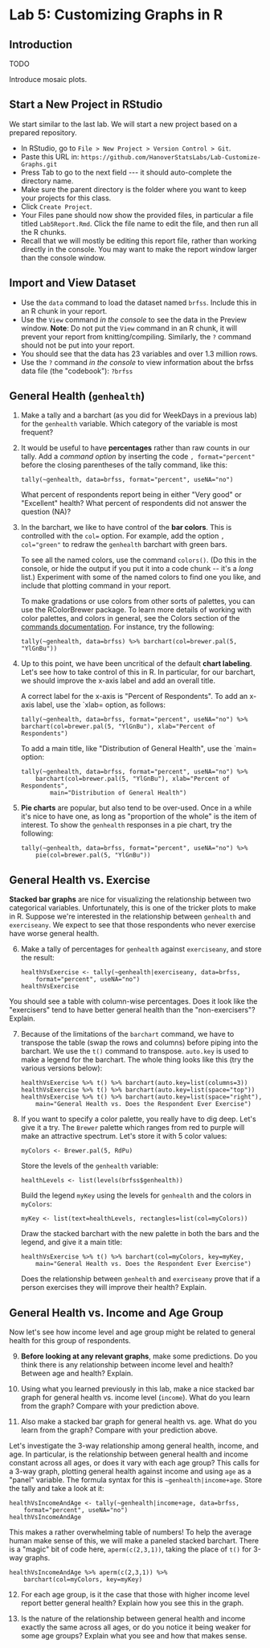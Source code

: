# Lab 5: Customizing Graphs in R

## Introduction

TODO

Introduce mosaic plots.



## Start a New Project in RStudio

We start similar to the last lab. We will start a new project based on a prepared repository.

- In RStudio, go to `File > New Project > Version Control > Git`.
- Paste this URL in: `https://github.com/HanoverStatsLabs/Lab-Customize-Graphs.git`
- Press Tab to go to the next field --- it should auto-complete the directory name.
- Make sure the parent directory is the folder where you want to keep your projects for this class.
- Click `Create Project`.
- Your Files pane should now show the provided files, in particular a file titled `Lab5Report.Rmd`. Click the file name to edit the file, and then run all the R chunks.
- Recall that we will mostly be editing this report file, rather than working directly in the console. You may want to make the report window larger than the console window.

## Import and View Dataset

- Use the `data` command to load the dataset named `brfss`.  Include this in an R chunk in your report.
- Use the `View` command *in the console* to see the data in the Preview window.  **Note**:  Do not put the `View` command in an R chunk, it will prevent your report from knitting/compiling. Similarly, the `?` command should not be put into your report.
- You should see that the data has 23 variables and over 1.3 million rows.
- Use the `?` command *in the console* to view information about the brfss data file (the "codebook"):  `?brfss`

## General Health (`genhealth`)

1. Make a tally and a barchart (as you did for WeekDays in a previous lab) for the `genhealth` variable.  Which category of the variable is most frequent?
2. It would be useful to have **percentages** rather than raw counts in our tally.  Add a *command option* by inserting the code `, format="percent"` before the closing parentheses of the tally command, like this:
    ```{r}
    tally(~genhealth, data=brfss, format="percent", useNA="no")
    ```
    What percent of respondents report being in either "Very good" or "Excellent" health?  What percent of respondents did not answer the question (NA)?
3. In the barchart, we like to have control of the **bar colors**.  This is controlled with the `col=` option.  For example, add the option `, col="green"` to redraw the `genhealth` barchart with green bars.

    To see all the named colors, use the command `colors()`.  (Do this in the console, or hide the output if you put it into a code chunk -- it's a *long* list.)  Experiment with some of the named colors to find one you like, and include that plotting command in your report.

    To make gradations or use colors from other sorts of palettes, you can use the RColorBrewer package.  To learn more details of working with color palettes, and colors in general, see the Colors section of the [commands documentation](../commands.md).  For instance, try the following:
    ```{r}
    tally(~genhealth, data=brfss) %>% barchart(col=brewer.pal(5, "YlGnBu"))
    ```
4. Up to this point, we have been uncritical of the default **chart labeling**.  Let's see how to take control of this in R.  In particular, for our barchart, we should improve the x-axis label and add an overall title.

    A correct label for the x-axis is "Percent of Respondents".  To add an x-axis label, use the `xlab= option, as follows:
    ```{r}
    tally(~genhealth, data=brfss, format="percent", useNA="no") %>% barchart(col=brewer.pal(5, "YlGnBu"), xlab="Percent of Respondents")
    ```

    To add a main title, like "Distribution of General Health", use the `main= option:
    ```{r}
    tally(~genhealth, data=brfss, format="percent", useNA="no") %>%
    	barchart(col=brewer.pal(5, "YlGnBu"), xlab="Percent of Respondents",
    		main="Distribution of General Health")
    ```

5. **Pie charts** are popular, but also tend to be over-used.  Once in a while it's nice to have one, as long as "proportion of the whole" is the item of interest.  To show the `genhealth` responses in a pie chart, try the following:
    ```{r}
    tally(~genhealth, data=brfss, format="percent", useNA="no") %>%
    	pie(col=brewer.pal(5, "YlGnBu"))
    ```

## General Health vs. Exercise

**Stacked bar graphs** are nice for visualizing the relationship between two categorical variables.  Unfortunately, this is one of the tricker plots to make in R.  Suppose we're interested in the relationship between `genhealth` and `exerciseany`.  We expect to see that those respondents who never exercise have worse general health.

6. Make a tally of percentages for `genhealth` against `exerciseany`, and store the result:
    ```{r}
    healthVsExercise <- tally(~genhealth|exerciseany, data=brfss,
    	format="percent", useNA="no")
    healthVsExercise
    ```

You should see a table with column-wise percentages.  Does it look like the "exercisers" tend to have better general health than the "non-exercisers"?  Explain.

7. Because of the limitations of the `barchart` command, we have to transpose the table (swap the rows and columns) before piping into the barchart.  We use the `t()` command to transpose.  `auto.key` is used to make a legend for the barchart.  The whole thing looks like this (try the various versions below):
    ```{r}
    healthVsExercise %>% t() %>% barchart(auto.key=list(columns=3))
    healthVsExercise %>% t() %>% barchart(auto.key=list(space="top"))
    healthVsExercise %>% t() %>% barchart(auto.key=list(space="right"),
    	main="General Health vs. Does the Respondent Ever Exercise")
    ```
8. If you want to specify a color palette, you really have to dig deep.  Let's give it a try.  The `Brewer` palette which ranges from red to purple will make an attractive spectrum.  Let's store it with 5 color values:
    ```{r}
    myColors <- Brewer.pal(5, RdPu)
    ```
    Store the levels of the `genhealth` variable:
    ```{r}
    healthLevels <- list(levels(brfss$genhealth))
    ```
    Build the legend `myKey` using the levels for `genhealth` and the colors in `myColors`:
    ```{r}
    myKey <- list(text=healthLevels, rectangles=list(col=myColors))
    ```
    Draw the stacked barchart with the new palette in both the bars and the legend, and give it a main title:
    ```{r}
    healthVsExercise %>% t() %>% barchart(col=myColors, key=myKey,
    	main="General Health vs. Does the Respondent Ever Exercise")
    ```
    Does the relationship between `genhealth` and `exerciseany` prove that if a person exercises they will improve their health?  Explain.

## General Health vs. Income and Age Group

Now let's see how income level and age group might be related to general health for this group of respondents.

9. **Before looking at any relevant graphs**, make some predictions. Do you think there is any relationship between income level and health?  Between age and health? Explain.

10. Using what you learned previously in this lab, make a nice stacked bar graph for general health vs. income level (`income`).  What do you learn from the graph?  Compare with your prediction above.

11. Also make a stacked bar graph for general health vs. age.  What do you learn from the graph?  Compare with your prediction above.

Let's investigate the 3-way relationship among general health, income, and age.  In particular, is the relationship between general health and income constant across all ages, or does it vary with each age group?  This calls for a 3-way graph, plotting general health against income and using `age` as a "panel" variable. The formula syntax for this is `~genhealth|income+age`.  Store the tally and take a look at it:

```{r}
healthVsIncomeAndAge <- tally(~genhealth|income+age, data=brfss,
	format="percent", useNA="no")
healthVsIncomeAndAge
```

This makes a rather overwhelming table of numbers!  To help the average human make sense of this, we will make a paneled stacked barchart.  There is a "magic" bit of code here, `aperm(c(2,3,1))`, taking the place of `t()` for 3-way graphs.

```{r}
healthVsIncomeAndAge %>% aperm(c(2,3,1)) %>%
	barchart(col=myColors, key=myKey)
```

12. For each age group, is it the case that those with higher income level report better general health?  Explain how you see this in the graph.

13. Is the nature of the relationship between general health and income exactly the same across all ages, or do you notice it being weaker for some age groups?  Explain what you see and how that makes sense.






